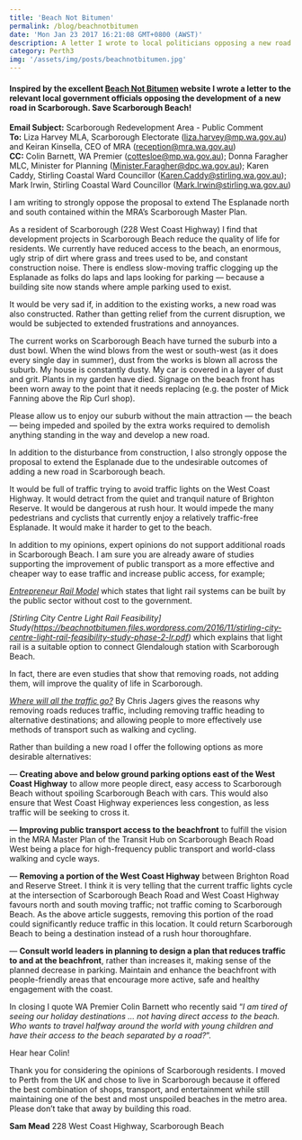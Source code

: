 ```yaml
---
title: 'Beach Not Bitumen'
permalink: /blog/beachnotbitumen
date: 'Mon Jan 23 2017 16:21:08 GMT+0800 (AWST)'
description: A letter I wrote to local politicians opposing a new road in Scarborough
category: Perth3
img: '/assets/img/posts/beachnotbitumen.jpg'
---
```


#### Inspired by the excellent [Beach Not Bitumen](https://beachnotbitumen.com) website I wrote a letter to the relevant local government officials opposing the development of a new road in Scarborough. Save Scarborough Beach!

**Email Subject:** Scarborough Redevelopment Area - Public Comment<br />
**To:** Liza Harvey MLA, Scarborough Electorate (liza.harvey@mp.wa.gov.au) and Keiran Kinsella, CEO of MRA (reception@mra.wa.gov.au)<br />
**CC:** Colin Barnett, WA Premier (cottesloe@mp.wa.gov.au); Donna Faragher MLC, Minister for Planning (Minister.Faragher@dpc.wa.gov.au); Karen Caddy, Stirling Coastal Ward Councillor (Karen.Caddy@stirling.wa.gov.au); Mark Irwin, Stirling Coastal Ward Councillor (Mark.Irwin@stirling.wa.gov.au)<br />


I am writing to strongly oppose the proposal to extend The Esplanade north and south contained within the MRA’s Scarborough Master Plan.

As a resident of Scarborough (228 West Coast Highway) I find that development projects in Scarborough Beach reduce the quality of life for residents. We currently have reduced access to the beach, an enormous, ugly strip of dirt where grass and trees used to be, and constant construction noise. There is endless slow-moving traffic clogging up the Esplanade as folks do laps and laps looking for parking — because a building site now stands where ample parking used to exist.

It would be very sad if, in addition to the existing works, a new road was also constructed. Rather than getting relief from the current disruption, we would be subjected to extended frustrations and annoyances.

The current works on Scarborough Beach have turned the suburb into a dust bowl. When the wind blows from the west or south-west (as it does every single day in summer), dust from the works is blown all across the suburb. My house is constantly dusty. My car is covered in a layer of dust and grit. Plants in my garden have died. Signage on the beach front has been worn away to the point that it needs replacing (e.g. the poster of Mick Fanning above the Rip Curl shop).

Please allow us to enjoy our suburb without the main attraction — the beach — being impeded and spoiled by the extra works required to demolish anything standing in the way and develop a new road.

In addition to the disturbance from construction, I also strongly oppose the proposal to extend the Esplanade due to the undesirable outcomes of adding a new road in Scarborough beach.

It would be full of traffic trying to avoid traffic lights on the West Coast Highway. It would detract from the quiet and tranquil nature of Brighton Reserve. It would be dangerous at rush hour. It would impede the many pedestrians and cyclists that currently enjoy a relatively traffic-free Esplanade. It would make it harder to get to the beach.

In addition to my opinions, expert opinions do not support additional roads in Scarborough Beach. I am sure you are already aware of studies supporting the improvement of public transport as a more effective and cheaper way to ease traffic and increase public access, for example;

_[Entrepreneur Rail Model](https://beachnotbitumen.files.wordpress.com/2016/11/rail_model_report-lr.pdf)_ which states that light rail systems can be built by the public sector without cost to the government.

_[Stirling City Centre Light Rail Feasibility] Study(https://beachnotbitumen.files.wordpress.com/2016/11/stirling-city-centre-light-rail-feasibility-study-phase-2-lr.pdf)_  which explains that light rail is a suitable option to connect Glendalough station with Scarborough Beach.

In fact, there are even studies that show that removing roads, not adding them, will improve the quality of life in Scarborough.

_[Where will all the traffic go?](https://medium.com/@chrisjagers/where-will-all-the-traffic-go-68648bc111ae#.sd7zp2d0)_ By Chris Jagers gives the reasons why removing roads reduces traffic, including removing traffic heading to alternative destinations; and allowing people to more effectively use methods of transport such as walking and cycling.

Rather than building a new road I offer the following options as more desirable alternatives:

— **Creating above and below ground parking options east of the West Coast Highway** to allow more people direct, easy access to Scarborough Beach without spoiling Scarborough Beach with cars. This would also ensure that West Coast Highway experiences less congestion, as less traffic will be seeking to cross it.

— **Improving public transport access to the beachfront** to fulfill the vision in the MRA Master Plan of the Transit Hub on Scarborough Beach Road West being a place for high-frequency public transport and world-class walking and cycle ways.

— **Removing a portion of the West Coast Highway** between Brighton Road and Reserve Street. I think it is very telling that the current traffic lights cycle at the intersection of Scarborough Beach Road and West Coast Highway favours north and south moving traffic; not traffic coming to Scarborough Beach. As the above article suggests, removing this portion of the road could significantly reduce traffic in this location. It could return Scarborough Beach to being a destination instead of a rush hour thoroughfare.

— **Consult world leaders in planning to design a plan that reduces traffic to and at the beachfront**, rather than increases it, making sense of the planned decrease in parking. Maintain and enhance the beachfront with people-friendly areas that encourage more active, safe and healthy engagement with the coast.

In closing I quote WA Premier Colin Barnett who recently said “_I am tired of seeing our holiday destinations … not having direct access to the beach. Who wants to travel halfway around the world with young children and have their access to the beach separated by a road?_”.

Hear hear Colin!

Thank you for considering the opinions of Scarborough residents. I moved to Perth from the UK and chose to live in Scarborough because it offered the best combination of shops, transport, and entertainment while still maintaining one of the best and most unspoiled beaches in the metro area. Please don’t take that away by building this road.

**Sam Mead**
228 West Coast Highway, Scarborough Beach
